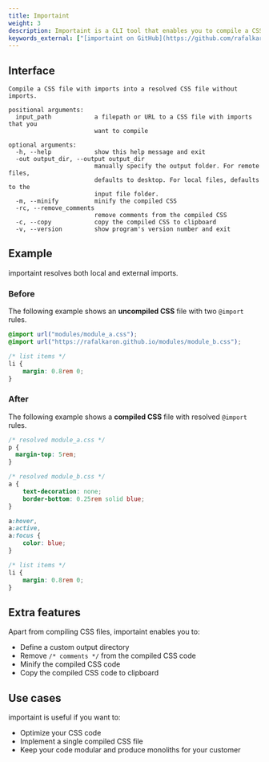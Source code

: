 ```yaml
---
title: Importaint
weight: 3
description: Importaint is a CLI tool that enables you to compile a CSS file with @import rules into a single, resolved CSS file.
keywords_external: ["[importaint on GitHub](https://github.com/rafalkaron/importaint)", "[MDN: @import](https://developer.mozilla.org/en-US/docs/Web/CSS/@import)"]
---
```


## Interface

```help
Compile a CSS file with imports into a resolved CSS file without imports.

positional arguments:
  input_path            a filepath or URL to a CSS file with imports that you
                        want to compile

optional arguments:
  -h, --help            show this help message and exit
  -out output_dir, --output output_dir
                        manually specify the output folder. For remote files,
                        defaults to desktop. For local files, defaults to the
                        input file folder.
  -m, --minify          minify the compiled CSS
  -rc, --remove_comments
                        remove comments from the compiled CSS
  -c, --copy            copy the compiled CSS to clipboard
  -v, --version         show program's version number and exit
```

## Example

importaint resolves both local and external imports.

### Before

The following example shows an **uncompiled CSS** file with two `@import` rules.

```css
@import url("modules/module_a.css");
@import url("https://rafalkaron.github.io/modules/module_b.css");

/* list items */
li {
    margin: 0.8rem 0;
}
```

### After

The following example shows a **compiled CSS** file with resolved `@import` rules.

```css
/* resolved module_a.css */
p {
  margin-top: 5rem;
}

/* resolved module_b.css */
a {
    text-decoration: none;
    border-bottom: 0.25rem solid blue;
}

a:hover,
a:active,
a:focus {
    color: blue;
}

/* list items */
li {
    margin: 0.8rem 0;
}
```

## Extra features

Apart from compiling CSS files, importaint enables you to:

* Define a custom output directory
* Remove `/* comments */` from the compiled CSS code
* Minify the compiled CSS code
* Copy the compiled CSS code to clipboard

## Use cases

importaint is useful if you want to:

* Optimize your CSS code
* Implement a single compiled CSS file
* Keep your code modular and produce monoliths for your customer
